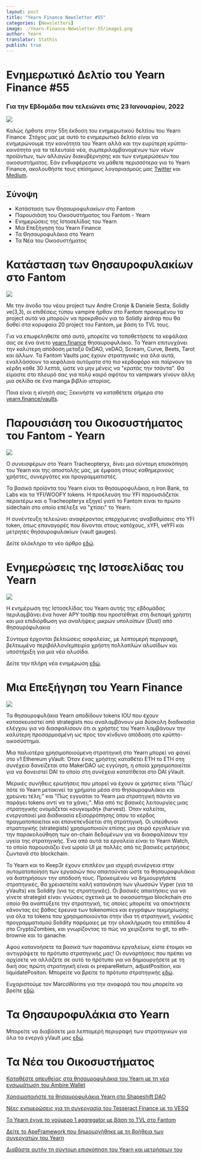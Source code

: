 ```yaml
---
layout: post
title: "Yearn Finance Newsletter #55"
categories: [Newsletters]
image: ./Yearn-Finance-Newsletter-55/image1.png
author: Yearn
translator: Stathis
publish: true
---
```


# Ενημερωτικό Δελτίο του Yearn Finance #55

### Για την Εβδομάδα που τελειώνει στις 23 Ιανουαρίου, 2022

![](image1.png)

Καλώς ήρθατε στην 55η έκδοση του ενημερωτικού δελτίου του Yearn Finance. Στόχος μας με αυτό το ενημερωτικό δελτίο είναι να ενημερώνουμε την κοινότητα του Yearn αλλά και την ευρύτερη κρύπτο-κοινότητα για τα τελευταία νέα, συμπεριλαμβανομένων των νέων προϊόντων, των αλλαγών διακυβέρνησης και των ενημερώσεων του οικοσυστήματος. Εάν ενδιαφέρεστε να μάθετε περισσότερα για το Yearn Finance, ακολουθήστε τους επίσημους λογαριασμούς μας [Twitter](https://twitter.com/iearnfinance) και [Medium](https://medium.com/iearn).

## Σύνοψη

- Κατάσταση των Θησαυροφυλακίων στο Fantom
- Παρουσιάση του Oικοσυστήματος του Fantom - Yearn
- Ενημερώσεις της Ιστοσελίδας του Yearn
- Μια Επεξήγηση του Yearn Finance
- Τα Θησαυροφυλάκια στο Yearn
- Τα Νέα του Οικοσυστήματος

# Κατάσταση των Θησαυροφυλακίων στο Fantom

![](image2.png)

Με την άνοδο του νέου project των Andre Cronje & Daniele Sesta, Solidly ve(3,3), οι επιθέσεις τύπου vampire ήρθαν στο Fantom προκειμένου τα project αυτά να μπορούν να προκριθούν για το Solidly airdrop που θα δοθεί στα κορυφαία 20 project του Fantom, με βάση το TVL τους.

Για να επωφεληθείτε από αυτό, μπορείτε να τοποθετήσετε τα κεφάλαια σας σε ένα άνετο [yearn.finance](https://yearn.finance/#/home) θησαυροφυλάκιο. Το Yearn επιτυγχάνει την καλύτερη απόδοση μεταξύ 0xDAO, veDAO, Scream, Curve, Beets, Tarot και άλλων. Τα Fantom Vaults μας έχουν στρατηγικές για όλα αυτά, εναλλάσσουν τα κεφάλαια αυτόματα στο πιο κερδοφόρο και παίρνουν τα κέρδη κάθε 30 λεπτά, ώστε να μην μένεις να "κρατάς την τσάντα". Θα είμαστε στο πλευρό σας για πολύ καιρό αφότου τα vampwars γίνουν άλλη μια σελίδα σε ένα manga βιβλίο ιστορίας.

Ποια είναι η κίνησή σας; Ξεκινήστε να καταθέτετε σήμερα στο [yearn.finance/vaults](https://yearn.finance/vaults).

# Παρουσιάση του Οικοσυστήματος του Fantom - Yearn

![](image3.png)

Ο συνεισφέρων στο Yearn Tracheopteryx, δίνει μια σύντομη επισκόπηση του Yearn και της αποστολής μας, με έμφαση στους καθημερινούς χρήστες, συνεργάτες και πραγραμματιστές.

Τα βασικά προϊόντα του Yearn είναι τα θησαυροφυλάκια, η Iron Bank, τα Labs και τα YFI/WOOFY tokens. Η προέλευση του YFI παρουσιάζεται περαιτέρω και ο Tracheopteryx εξηγεί γιατί το Fantom είναι το πρώτο sidechain στo οποίo επέλεξε να "χτίσει" το Yearn.

Η συνέντευξη τελειώνει αναφέροντας επερχόμενες αναβαθμίσεις στο YFI token, όπως επαναγορές που δίνονται στους κατόχους, xYFI, veYFI και μετρητές θησαυροφυλακίων (vault gauges).

Δείτε ολόκληρο το νέο άρθρο [εδώ](https://fantom.foundation/blog/fantom-ecosystem-spotlight-yearn/?__cf_chl_rt_tk=rdrT2KHoFbjTe1yyUOmIDA92AeTmrMPKtQW5yT18mwk-1643234302-0-gaNycGzNCH0).

# Ενημερώσεις της Ιστοσελίδας του Yearn

![](image4.png)

Η ενημέρωση της Ιστοσελίδας του Yearn αυτής της εβδομάδας περιλαμβάνει ένα hover APY tooltip που προστέθηκε στη διεπαφή χρήστη και μια επιδιόρθωση για αναλήψεις μικρών υπολοίπων (Dust) από θησαυρόφυλακια

Σύντομα έρχονται βελτιώσεις ασφαλείας, με λεπτομερή περιγραφή, βελτιωμένο περιβάλλον/εμπειρία χρήστη πολλαπλών αλυσίδων και υποστήριξη για μια νέα αλυσίδα.

Δείτε την πλήρη νέα ενημέρωση [εδώ](https://yearnweb.substack.com/p/yearn-web-engineering-update-7d7?r=2y79e&utm_campaign=post&utm_medium=web).

# Μια Eπεξήγηση του Yearn Finance

![](image5.png)

Τα θησαυροφυλάκια Yearn αποδίδουν tokens IOU που έχουν κατασκευαστεί από strategists που αναλαμβάνουν μια δύσκολη διαδικασία ελέγχου για να διασφαλίσουν ότι οι χρήστες του Yearn λαμβάνουν την καλύτερη προσαρμοσμένη ως προς τον κίνδυνο απόδοση στο κρύπτο-οικοσύστημα.

Μια παλιοτέρα χρησιμοποιούμενη στρατηγική στο Yearn μπορεί να φανεί στο v1 Ethereum yVault: Όταν ένας χρήστης καταθέτει ETH το ETH στη συνέχεια δανείζεται στο MakerDAO ως εγγύηση, η οποία χρησιμοποιείται για να δανειστεί DAI το οποίο στη συνέχεια κατατίθεται στο DAI yVault.

Μερικές συνήθεις ερωτήσεις που μπορεί να έχουν οι χρήστες είναι "Πώς/πότε το Yearn μετακινεί τα χρήματα μέσα στο θησαυροφυλάκιο και χρεώνει τέλη;" και "Πώς εγγυάται το Yearn μια στρατηγική πάντα να παράγει tokens αντί να τα χάνει;". Μία από τις βασικές λειτουργίες μιας στρατηγικής ονομάζεται «συγκομιδή» (harvest). Όταν καλείται, ενεργοποιεί μια διαδικασία εξισορρόπησης όπου το κέρδος πραγματοποιείται και επανεπενδύεται στη στρατηγική. Οι υπεύθυνοι στρατηγικής (strategists) χρησιμοποιούν επίσης μια σειρά εργαλείων για την παρακολούθηση των on-chain δεδομένων  για να διασφαλίσουν την υγεία της στρατηγικής. Ένα από αυτά τα εργαλεία είναι το Yearn Watch, το οποίο παρουσιάζει ένα ωραίο UI με πολλές από τις βασικές μετρήσεις ζωντανά στο blockchain.

Το Yearn και το Keep3r έχουν επιπλέον μια ισχυρή συνέργεια στην αυτοματοποίηση των εργασιών που απαιτούνται ώστε τα θησαυροφυλάκια να διατηρήσουν την απόδοσή τους. Προκειμένου να δημιουργήσετε στρατηγικές, θα χρειαστείτε καλή κατανόηση των γλωσσών Vyper (για τα yVaults) και Solidity (για τις στρατηγικές). Οι βασικές απαιτήσεις για να γίνετε strategist είναι: γνώσεις σχετικά με το οικοσύστημα blockchain στο οποίο θα αναπτύξετε την στρατηγική, τις οποίες μπορείτε να αποκτήσετε κάνοντας εις βάθος έρευνα των tokenomics και εγγράφων τεκμηρίωσης για όλα τα tokens που χρησιμοποιούνται στην ίδια τη στρατηγική, γνώσεις προγραμματισμού Solidity παρόμοιες με την ολοκλήρωση του επιπέδου 4 στο CryptoZombies, και γνωρίζοντας το πώς να χειρίζεστε το git, το eth-brownie και το ganache.

Αφού κατανοήσετε τα βασικά των παραπάνω εργαλείων, είστε έτοιμοι να αντιγράψετε το πρότυπο στρατηγικής μας! Οι συναρτήσεις που πρέπει να αρχίσετε να αλλάζετε σε αυτό το πρότυπο για να δημιουργήσετε με τη δική σας πρώτη στρατηγική είναι oι prepareReturn, adjustPosition, και liquidatePositon. Μπορείτε να βρείτε το πρότυπο στρατηγικής [εδώ](https://github.com/yearn/brownie-strategy-mix).

Ευχαριστούμε τον MarcoWorms για την ανοφορά του που μπορείτε να βρείτε [εδώ](https://medium.com/iearn/yearn-finance-explained-what-are-vaults-and-strategies-96970560432).

# Τα Θησαυροφυλάκια στο Yearn

Μπορείτε να διαβάσετε μια λεπτομερή περιγραφή των στρατηγικών για όλα τα ενεργά yVault μας [εδώ](https://medium.com/yearn-state-of-the-vaults/the-vaults-at-yearn-9237905ffed3).

# Τα Νέα του Οικοσυστήματος

[Καταθέστε απευθείας στα θησαυροφυλάκια του Yearn με τη νέα ενσωμάτωση του Ambire Wallet](https://twitter.com/AmbireWallet/status/1483087593285820416)

[Χρησιμοποιήστε τα θησαυροφυλάκια Yearn στο Shapeshift DAO](https://twitter.com/ShapeShift_io/status/1484599573289086984)

[Νέες ενημερώσεις για τη συνεργασία του Tesseract Finance με το VESQ](https://twitter.com/tesseract_fi/status/1483484524143128578)

[Το Yearn έγινε το νούμερο 1 aggregator με βάση το TVL στο Fantom](https://twitter.com/vannny365/status/1484385291947368448)

[Δείτε το ApeFramework που δημιουργήθηκε με τη βοήθεια των συνεργατών του Yearn](https://twitter.com/ApeFramework)

[Διαβάστε αυτήν τη σύντομη επισκόπηση του Yearn και μετρήσεων του](https://twitter.com/fuuurma/status/1484503576076599298)

